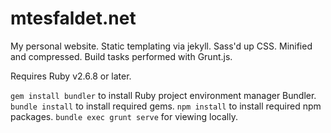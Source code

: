 # mtesfaldet.net
My personal website. Static templating via jekyll. Sass'd up CSS. Minified and compressed. Build tasks performed with Grunt.js.

Requires Ruby v2.6.8 or later.

`gem install bundler` to install Ruby project environment manager Bundler.
`bundle install` to install required gems.
`npm install` to install required npm packages.
`bundle exec grunt serve` for viewing locally.

